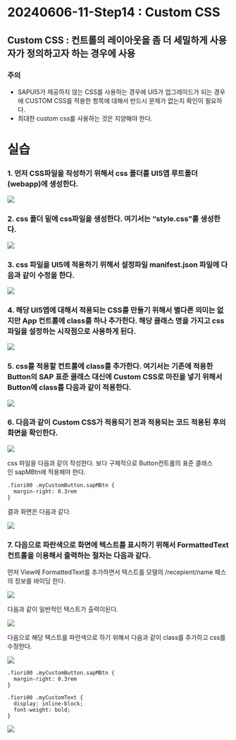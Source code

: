 # 20240606-11-Step14 : Custom CSS

  

## **Custom CSS** : 컨트롤의 레이아웃을 좀 더 세밀하게 사용자가 정의하고자 하는 경우에 사용   

  

### **주의**

- SAPUI5가 제공하지 않는 CSS를 사용하는 경우에 UI5가 업그레이드가 되는 경우에 CUSTOM CSS를 적용한 항목에 대해서 반드시 문제가 없는지 확인이 필요하다.
- 최대한 custom css를 사용하는 것은 지양해야 한다.

  

# 실습

  

### 1\. 먼저 CSS파일을 작성하기 위해서 css 폴더를 UI5앱 루트폴더 (webapp)에 생성한다.

![](Files/14-image.png)  

  

### 2\. css 폴더 밑에 css파일을 생성한다. 여기서는 “style.css”롤 생성한다.

![](Files/14-image%202.png)  

  

### 3\. css 파일을 UI5에 적용하기 위해서 설정파일 manifest.json 파일에 다음과 같이 수정을 한다.

![](Files/14-image%203.png)  

  

### 4\. 해당 UI5앱에 대해서 적용되는 CSS를 만들기 위해서 별다른 의미는 없지만 App 컨트롤에 class를 하나 추가한다. 해당 클래스 명을 가지고 css 파일을 설정하는 시작점으로 사용하게 된다.

![](Files/14-image%204.png)  

  

### 5\. css를 적용할 컨트롤에 class를 추가한다. 여기서는 기존에 적용한 Button의 SAP 표준 클래스 대신에 Custom CSS로 마진을 넣기 위해서 Button에 class를 다음과 같이 적용한다.

![](Files/14-image%205.png)  

  

### 6\. 다음과 같이 Custom CSS가 적용되기 전과 적용되는 코드 적용된 후의 화면을 확인한다.

![](Files/14-image%206.png)  

  

css 파일을 다음과 같이 작성한다. 보다 구체적으로 Button컨트롤의 표준 클래스인 sapMBtn에 적용해야 한다.

```
.fiori00 .myCustomButton.sapMBtn {
  margin-right: 0.3rem
}
```

  

결과 화면은 다음과 같다.

![](Files/14-image%207.png)  

  

### 7\. 다음으로 파란색으로 화면에 텍스트를 표시하기 위해서 FormattedText 컨트롤을 이용해서 출력하는 절차는 다음과 같다.

  

먼저 View에 FormattedText를 추가하면서 텍스트를 모델의 /recepient/name 패스의 정보를 바이딩 한다.

![](Files/14-image%208.png)  

다음과 같이 일반적인 텍스트가 출력이된다.

![](Files/14-image%209.png)  

  

다음으로 해당 텍스트를 파란색으로 하기 위해서 다음과 같이 class를 추가하고 css를 수정한다.

![](Files/14-image%2010.png)  

```
.fiori00 .myCustomButton.sapMBtn {
  margin-right: 0.3rem
}

.fiori00 .myCustomText {
  display: inline-block;
  font-weight: bold;
}
```

  

![](Files/14-image%2011.png)  

  

  

  

###
